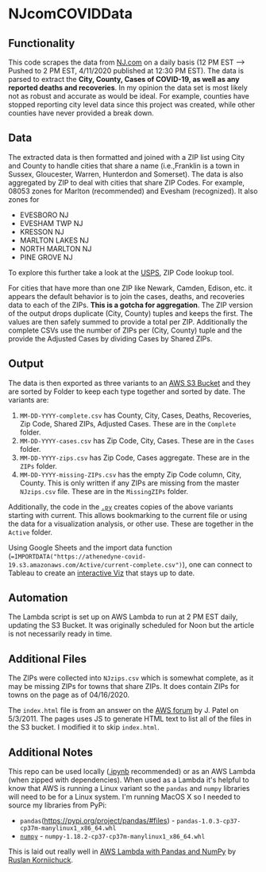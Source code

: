 # NJcomCOVIDData

## Functionality

This code scrapes the data from [NJ.com](https://www.nj.com/coronavirus/2020/04/where-is-the-coronavirus-in-nj-latest-map-update-on-county-by-county-cases-april-8-2020.html)
on a daily basis (12 PM EST --> Pushed to 2 PM EST, 4/11/2020 published at 12:30 PM EST).
The data is parsed to extract the **City, County, Cases of
COVID-19, as well as any reported deaths and recoveries**. In my opinion the data set is 
most likely not as robust and accurate as would be ideal. For example, counties have stopped
reporting city level data since this project was created, while other counties have never
provided a break down.

## Data
The extracted data is then formatted and joined with a ZIP list using City and County to 
handle cities that share a name (i.e.,Franklin is a town in Sussex, Gloucester, Warren, 
Hunterdon and Somerset). The data is also aggregated by ZIP to deal with cities that share
ZIP Codes. For example, 08053 zones for Marlton (recommended) and Evesham (recognized).
It also zones for

* EVESBORO NJ
* EVESHAM TWP NJ
* KRESSON NJ
* MARLTON LAKES NJ
* NORTH MARLTON NJ
* PINE GROVE NJ

To explore this further take a look at the [USPS](https://tools.usps.com/zip-code-lookup.htm?citybyzipcode),
ZIP Code lookup tool.

For cities that have more than one ZIP like Newark, Camden, Edison, etc. it appears the
default behavior is to join the cases, deaths, and recoveries data to each of the ZIPs. 
**This is a gotcha for aggregation**. The ZIP version of the output drops duplicate (City,
County) tuples and keeps the first. The values are then safely summed to provide a total
per ZIP. Additionally the complete CSVs use the number of ZIPs per (City, County) tuple 
and the provide the Adjusted Cases by dividing Cases by Shared ZIPs.

## Output

The data is then exported as three variants to an
[AWS S3 Bucket](https://athenedyne-covid-19.s3.amazonaws.com/index.html)
and they are sorted by Folder to keep each type together and sorted by date.
The variants are: 

1. `MM-DD-YYYY-complete.csv` has County, City, Cases, Deaths, Recoveries, Zip Code, Shared
ZIPs, Adjusted Cases. These are in the `Complete` folder.
2. `MM-DD-YYYY-cases.csv` has Zip Code, City, Cases. These are in the `Cases` folder.
3. `MM-DD-YYYY-zips.csv` has Zip Code, Cases aggregate. These are in the `ZIPs` folder.
4. `MM-DD-YYYY-missing-ZIPs.csv` has the empty Zip Code column, City, County. This is 
only written if any ZIPs are missing from the master `NJzips.csv` file. These are in the 
`MissingZIPs` folder.

Additionally, the code in the [`.py`](NJcomCOVIDData_lambda.py) creates copies of the 
above variants starting with current. This allows bookmarking to the current file or using
the data for a visualization analysis, or other use. These are together in the `Active` 
folder.

Using Google Sheets and the import data function 
(`=IMPORTDATA("https://athenedyne-covid-19.s3.amazonaws.com/Active/current-complete.csv")`), one
can connect to Tableau to create an
[interactive Viz](https://public.tableau.com/profile/andrew.k.decotiis.mauro#!/vizhome/COVID-19CasesinNJusingNJ_comData/Choropleth-County)
that stays up to date.

## Automation

The Lambda script is set up on AWS Lambda to run at 2 PM EST daily, updating the
S3 Bucket. It was originally scheduled for Noon but the article is not necessarily ready
in time.

## Additional Files

The ZIPs were collected into `NJzips.csv` which is somewhat complete, as it may be missing
ZIPs for towns that share ZIPs. It does contain ZIPs for towns on the page as of 04/16/2020.

The `index.html` file is from an answer on the
[AWS forum](https://forums.aws.amazon.com/thread.jspa?threadID=66482) by J. Patel on 
5/3/2011. The pages uses JS to generate HTML text to list all of the files in the S3 bucket.
I modified it to skip `index.html`.

## Additional Notes

This repo can be used locally ([.ipynb](NJcomCOVIDExtract.ipynb) recommended) or as an AWS
Lambda (when zipped with dependencies). When used as a Lambda it's helpful to know that
AWS is running a Linux variant so the `pandas` and `numpy` libraries will need to be for a
Linux system. I'm running MacOS X so I needed to source my libraries from PyPi:

* `pandas`(https://pypi.org/project/pandas/#files) - 
`pandas-1.0.3-cp37-cp37m-manylinux1_x86_64.whl`
* [`numpy`](https://pypi.org/project/numpy/#files) -
 `numpy-1.18.2-cp37-cp37m-manylinux1_x86_64.whl`
 
 This is laid out really well in [AWS Lambda with Pandas and NumPy](https://medium.com/@korniichuk/lambda-with-pandas-fd81aa2ff25e)
 by [Ruslan Korniichuck](https://medium.com/@korniichuk).